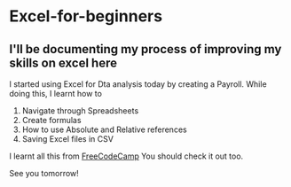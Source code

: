 # Excel-for-beginners
I'll be documenting my process of improving my skills on excel here
-----------------------------

I started using Excel for Dta analysis today by creating a Payroll.
While doing this, I learnt how to 
1. Navigate through Spreadsheets
2. Create formulas
3. How to use Absolute and Relative references
4. Saving Excel files in CSV 

I learnt all this from [FreeCodeCamp](https://www.youtube.com/watch?v=Vl0H-qTclOg&t=2379s)
You should check it out too.

See you tomorrow!
